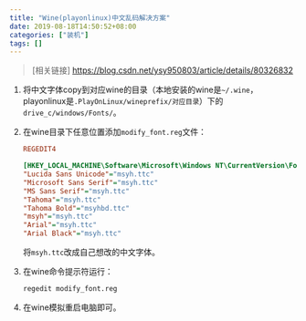 ```yaml
---
title: "Wine(playonlinux)中文乱码解决方案"
date: 2019-08-18T14:50:52+08:00
categories: ["装机"]
tags: []
---
```


> [相关链接] https://blog.csdn.net/ysy950803/article/details/80326832

1. 将中文字体copy到对应wine的目录（本地安装的wine是`~/.wine`，playonlinux是`.PlayOnLinux/wineprefix/对应目录`）下的`drive_c/windows/Fonts/`。

2. 在wine目录下任意位置添加`modify_font.reg`文件：

    ```ini
    REGEDIT4

    [HKEY_LOCAL_MACHINE\Software\Microsoft\Windows NT\CurrentVersion\FontLink\SystemLink]
    "Lucida Sans Unicode"="msyh.ttc"
    "Microsoft Sans Serif"="msyh.ttc"
    "MS Sans Serif"="msyh.ttc"
    "Tahoma"="msyh.ttc"
    "Tahoma Bold"="msyhbd.ttc"
    "msyh"="msyh.ttc"
    "Arial"="msyh.ttc"
    "Arial Black"="msyh.ttc"
    ```
    将`msyh.ttc`改成自己想改的中文字体。

3. 在wine命令提示符运行：

    ```bash
    regedit modify_font.reg
    ```

4. 在wine模拟重启电脑即可。
